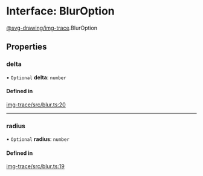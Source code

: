 # Interface: BlurOption

[@svg-drawing/img-trace](../../modules/svg_drawing_img_trace.md).BlurOption

## Properties

### delta

• `Optional` **delta**: `number`

#### Defined in

[img-trace/src/blur.ts:20](https://github.com/kmkzt/svg-drawing/blob/c168ec0/packages/img-trace/src/blur.ts#L20)

___

### radius

• `Optional` **radius**: `number`

#### Defined in

[img-trace/src/blur.ts:19](https://github.com/kmkzt/svg-drawing/blob/c168ec0/packages/img-trace/src/blur.ts#L19)
